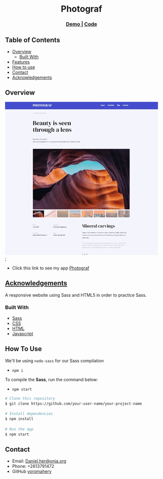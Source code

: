 <h1 align="center">Photograf</h1>

<div align="center">
  <h3>
    <a href="https://voromahery.github.io/photograf/">
      Demo
    </a>
    <span> | </span>
    <a href="https://github.com/voromahery/photograf">
      Code
    </a>
  </h3>
</div>

<!-- TABLE OF CONTENTS -->

## Table of Contents

- [Overview](#overview)
  - [Built With](#built-with)
- [Features](#features)
- [How to use](#how-to-use)
- [Contact](#contact)
- [Acknowledgements](#acknowledgements)

<!-- OVERVIEW -->

## Overview

![home](./source_materials/photograph.webp);

- Click this link to see my app [Photograf](https://voromahery.github.io/photograf/)

## [Acknowledgements](#acknowledgements)
A responsive website using Sass and HTML5 in order to practice Sass.

### Built With
- [Sass](https://sass-lang.com/)
- [CSS](https://developer.mozilla.org/en-US/docs/Web/CSS)
- [HTML](https://html.spec.whatwg.org/)
- [Javascript](https://www.javascript.com/)

## How To Use

We'll be using `node-sass` for our Sass compilation

- `npm i`

To compile the **Sass**, run the command below:

- `npm start`

```bash
# Clone this repository
$ git clone https://github.com/your-user-name/your-project-name

# Install dependencies
$ npm install

# Run the app
$ npm start
```

## Contact

- Email: Daniel.her@onja.org
- Phone: +2613791472
- GitHub [voromahery](https://github.com/voromahery/)
